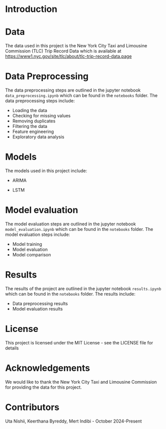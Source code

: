 # Introduction


# Data
The data used in this project is the New York City Taxi and Limousine Commission (TLC) Trip Record Data which is available at https://www1.nyc.gov/site/tlc/about/tlc-trip-record-data.page

# Data Preprocessing
The data preprocessing steps are outlined in the jupyter notebook `data_preprocessing.ipynb` which can be found in the `notebooks` folder. The data preprocessing steps include:
- Loading the data
- Checking for missing values
- Removing duplicates
- Filtering the data
- Feature engineering
- Exploratory data analysis

# Models
The models used in this project include:
- ARIMA
<!-- - SARIMA
- SARIMAX -->
- LSTM

# Model evaluation
The model evaluation steps are outlined in the jupyter notebook `model_evaluation.ipynb` which can be found in the `notebooks` folder. The model evaluation steps include:
- Model training
- Model evaluation
- Model comparison

# Results
The results of the project are outlined in the jupyter notebook `results.ipynb` which can be found in the `notebooks` folder. The results include:
- Data preprocessing results
- Model evaluation results

<!-- # Conclusion -->
<!-- The results of the project show that the LSTM model outperforms the other models in terms of forecasting accuracy. The LSTM model is able to capture the complex patterns in the data and provide accurate forecasts. -->

<!-- # Future Work -->
<!-- In the future, we plan to further improve the LSTM model by tuning the hyperparameters and adding more features to the model. We also plan to explore other deep learning models such as CNNs and RNNs for demand forecasting. -->

# License
This project is licensed under the MIT License - see the LICENSE file for details

# Acknowledgements
We would like to thank the New York City Taxi and Limousine Commission for providing the data for this project.

# Contributors
Uta Nishii, Keerthana Byreddy, Mert Indibi - October 2024-Present
